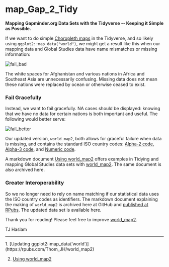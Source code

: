 # map_Gap_2_Tidy
**Mapping Gapminder.org Data Sets with the Tidyverse -- Keeping it Simple as Possible.**


If we want to do simple [Choropleth maps](https://en.wikipedia.org/wiki/Choropleth_map) in the Tidyverse, and so likely using `ggplot2::map_data("world")`, we might get a result like this when our mapping data and Global Studies data have name mismatches or missing information:

![fail_bad](https://user-images.githubusercontent.com/12042357/129316416-d6fdceeb-8d83-4521-8737-255afc89373b.png)

The white spaces for Afghanistan and various nations in Africa and Southeast Asia are unnecessarily confusing. Missing data does not mean these nations were replaced by ocean or otherwise ceased to exist.

### Fail Gracefully
Instead, we want to fail gracefully. NA cases should be displayed: knowing that we have no data for certain nations is both important and useful. The following would better serve:

![fail_better](https://user-images.githubusercontent.com/12042357/129316825-81e82867-661e-4564-9d5c-38f6512ff38c.png)

Our updated version, `world_map2`, both allows for graceful failure when data is missing, and contains the standard ISO country codes: [Alpha-2 code](https://en.wikipedia.org/wiki/ISO_3166-1_alpha-2), [Alpha-3 code](https://en.wikipedia.org/wiki/ISO_3166-1_alpha-3), and [Numeric code](https://en.wikipedia.org/wiki/ISO_3166-1_numeric).

A markdown document [Using world_map2](https://rpubs.com/Thom_JH/using_world_map2) offers examples in Tidying and mapping Global Studies data sets with [world_map2](https://github.com/Thom-J-H/map_Gap_2_Tidy/blob/main/world_map2_project.rda).  The same document is also archived here.


### Greater Interoperability
So we no longer need to rely on name matching if our statistical data uses the ISO country codes as identifiers.  The markdown document explaining the making of `world_map2` is archived here at GitHub and [published at RPubs](https://rpubs.com/Thom_JH/world_map2). The updated data set is available here.

Thank you for reading! Please feel free to improve [world_map2](https://github.com/Thom-J-H/map_Gap_2_Tidy/blob/main/world_map2_project.rda).

TJ Haslam

<hr />
1. [Updating ggplot2::map_data(‘world’)](https://rpubs.com/Thom_JH/world_map2) 

2. [Using world_map2](https://rpubs.com/Thom_JH/using_world_map2)
